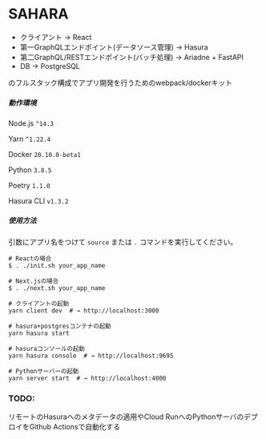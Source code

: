 # SAHARA

- クライアント → React
- 第一GraphQLエンドポイント(データソース管理) → Hasura
- 第二GraphQL/RESTエンドポイント(バッチ処理) → Ariadne + FastAPI
- DB → PostgreSQL

のフルスタック構成でアプリ開発を行うためのwebpack/dockerキット

##### 動作環境  
Node.js `^14.3`  

Yarn `^1.22.4`

Docker `20.10.0-beta1`

Python `3.8.5`

Poetry `1.1.0`

Hasura CLI `v1.3.2`

##### 使用方法  
引数にアプリ名をつけて `source` または `.` コマンドを実行してください。


```
# Reactの場合
$ . ./init.sh your_app_name

# Next.jsの場合
$ . ./next.sh your_app_name
```

```
# クライアントの起動
yarn client dev  # → http://localhost:3000

# hasura+postgresコンテナの起動
yarn hasura start

# hasuraコンソールの起動
yarn hasura console  # → http://localhost:9695

# Pythonサーバーの起動
yarn server start  # → http://localhost:4000

```

### TODO: 

リモートのHasuraへのメタデータの適用やCloud RunへのPythonサーバのデプロイをGithub Actionsで自動化する
